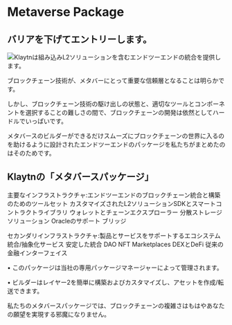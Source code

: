 # Metaverse Package

## バリアを下げてエントリーします。 <a href="#lowering-the-barrier-to-entry" id="lowering-the-barrier-to-entry"></a>

![Klaytnは組み込みL2ソリューションを含むエンドツーエンドの統合を提供します。](../../klaytn2/images/mainnet-integration.png)

ブロックチェーン技術が、メタバーにとって重要な信頼層となることは明らかです。

しかし、ブロックチェーン技術の駆け出しの状態と、適切なツールとコンポーネントを選択することの難しさの間で、ブロックチェーンの開発は依然としてハードルでいっぱいです。

メタバースのビルダーができるだけスムーズにブロックチェーンの世界に入るのを助けるように設計されたエンドツーエンドのパッケージを私たちがまとめたのはそのためです。

## Klaytnの「メタバースパッケージ」 <a href="#klaytns-metaverse-package" id="klaytns-metaverse-package"></a>

主要なインフラストラクチャ:エンドツーエンドのブロックチェーン統合と構築のためのツールセット カスタマイズされたL2ソリューションSDKとスマートコントラクトライブラリ ウォレットとチェーンエクスプローラー 分散ストレージソリューション Oracleのサポート ブリッジ

セカンダリインフラストラクチャ:製品とサービスをサポートするエコシステム 統合/抽象化サービス 安定した統合 DAO NFT Marketplaces DEXとDeFi 従来の金融インターフェイス

• このパッケージは当社の専用パッケージマネージャーによって管理されます。

• ビルダーはレイヤー2を簡単に構築およびカスタマイズし、アセットを作成/転送できます。

私たちのメタバースパッケージでは、ブロックチェーンの複雑さはもはやあなたの願望を実現する邪魔になりません。
